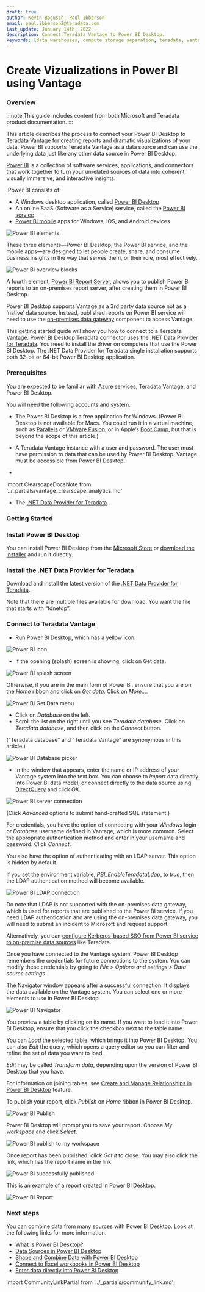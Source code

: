 ```yaml
---
draft: true
author: Kevin Bogusch, Paul Ibberson
email: paul.ibberson2@teradata.com
last_update: January 14th, 2022
description: Connect Teradata Vantage to Power BI Desktop.
keywords: [data warehouses, compute storage separation, teradata, vantage, cloud data platform, object storage, business intelligence, enterprise analytics, microsoft power bi, power bi]
---
```


# Create Vizualizations in Power BI using Vantage

### Overview

:::note
This guide includes content from both Microsoft and Teradata product documentation.
:::

This article describes the process to connect your Power BI Desktop to Teradata Vantage for creating reports and dramatic visualizations of your data.  Power BI supports Teradata Vantage as a data source and can use the underlying data just like any other data source in Power BI Desktop.

[Power BI](https://docs.microsoft.com/en-us/power-bi/power-bi-overview) is a collection of software services, applications, and connectors that work together to turn your unrelated sources of data into coherent, visually immersive, and interactive insights.

.Power BI consists of:
* A Windows desktop application, called [Power BI Desktop](https://docs.microsoft.com/en-us/power-bi/fundamentals/desktop-what-is-desktop)
* An online SaaS (Software as a Service) service, called the [Power BI service](https://docs.microsoft.com/en-us/power-bi/fundamentals/power-bi-service-overview)
* [Power BI mobile](https://docs.microsoft.com/en-us/power-bi/consumer/mobile/mobile-apps-for-mobile-devices) apps for Windows, iOS, and Android devices

![Power BI elements](./images/connect-power-bi/power.bi.elements.png)

These three elements—Power BI Desktop, the Power BI service, and the mobile apps—are designed to let people create, share, and consume business insights in the way that serves them, or their role, most effectively.

![Power BI overview blocks](./images/connect-power-bi/power.bi.overview.blocks.png)

A fourth element, [Power BI Report Server](https://docs.microsoft.com/en-us/power-bi/report-server/get-started), allows you to publish Power BI reports to an on-premises report server, after creating them in Power BI Desktop.

Power BI Desktop supports Vantage as a 3rd party data source not as a ‘native’ data source.  Instead, published reports on Power BI service will need to use the [on-premises data gateway](https://docs.microsoft.com/en-us/power-bi/connect-data/service-gateway-onprem) component to access Vantage.

This getting started guide will show you how to connect to a Teradata Vantage. Power BI Desktop Teradata connector uses the [.NET Data Provider for Teradata](https://downloads.teradata.com/download/connectivity/net-data-provider-for-teradata). You need to install the driver on computers that use the Power BI Desktop. The .NET Data Provider for Teradata single installation supports both 32-bit or 64-bit Power BI Desktop application.

### Prerequisites
You are expected to be familiar with Azure services, Teradata Vantage, and Power BI Desktop.

You will need the following accounts and system.

* The Power BI Desktop is a free application for Windows. (Power BI Desktop is not available for Macs. You could run it in a virtual machine, such as [Parallels](https://www.parallels.com) or [VMware Fusion](https://www.vmware.com/products/fusion.html), or in Apple’s [Boot Camp](https://support.apple.com/en-vn/boot-camp), but that is beyond the scope of this article.)

* A Teradata Vantage instance with a user and password. The user must have permission to data that can be used by Power BI Desktop. Vantage must be accessible from Power BI Desktop.
+
import ClearscapeDocsNote from '../_partials/vantage_clearscape_analytics.md'

<ClearscapeDocsNote />


* The [.NET Data Provider for Teradata](https://downloads.teradata.com/download/connectivity/net-data-provider-for-teradata).

### Getting Started
### Install Power BI Desktop
You can install Power BI Desktop from the [Microsoft Store](https://aka.ms/pbidesktopstore) or [download the installer](https://aka.ms/pbiSingleInstaller) and run it directly.

### Install the .NET Data Provider for Teradata
Download and install the latest version of the [.NET Data Provider for Teradata](https://downloads.teradata.com/download/connectivity/net-data-provider-for-teradata).

Note that there are multiple files available for download. You want the file that starts with “tdnetdp”.

### Connect to Teradata Vantage
* Run Power BI Desktop, which has a yellow icon. 

![Power BI icon](./images/connect-power-bi/power.bi.icon.png)

* If the opening (splash) screen is showing, click on Get data.

![Power BI splash screen](./images/connect-power-bi/power.bi.splash.screen.png)

Otherwise, if you are in the main form of Power BI, ensure that you are on the _Home_ ribbon and click on _Get data_. Click on _More…_.

![Power BI Get Data menu](./images/connect-power-bi/power.bi.get.data.menu.png)

* Click on _Database_ on the left.
* Scroll the list on the right until you see _Teradata database_. Click on _Teradata database_, and then click on the _Connect_ button.

(“Teradata database” and “Teradata Vantage” are synonymous in this article.)

![Power BI Database picker](./images/connect-power-bi/power.bi.database.picker.png)

* In the window that appears, enter the name or IP address of your Vantage system into the text box. You can choose to _Import_ data directly into Power BI data model, or connect directly to the data source using [DirectQuery](https://docs.microsoft.com/en-us/power-bi/desktop-use-directquery) and click _OK_.

![Power BI server connection](./images/connect-power-bi/power.bi.server.connect.png)

(Click _Advanced_ options to submit hand-crafted SQL statement.)

For credentials, you have the option of connecting with your _Windows_ login or _Database_ username defined in Vantage, which is more common. Select the appropriate    authentication method and enter in your username and password. Click _Connect_.

You also have the option of authenticating with an LDAP server. This option is hidden by default.

If you set the environment variable, _PBI_EnableTeradataLdap_, to _true_, then the LDAP authentication method will become available.

![Power BI LDAP connection](./images/connect-power-bi/power.bi.ldap.png)

Do note that LDAP is not supported with the on-premises data gateway, which is used for reports that are published to the Power BI service. If you need LDAP authentication and are using the on-premises data gateway, you will need to submit an incident to Microsoft and request support.

Alternatively, you can [configure Kerberos-based SSO from Power BI service to on-premise data sources](https://docs.microsoft.com/en-us/power-bi/connect-data/service-gateway-sso-kerberos) like Teradata.

Once you have connected to the Vantage system, Power BI Desktop remembers the credentials for future connections to the system. You can modify these credentials by going to _File > Options and settings > Data source settings_.

The Navigator window appears after a successful connection. It displays the data available on the Vantage system. You can select one or more elements to use in Power BI Desktop.

![Power BI Navigator](./images/connect-power-bi/power.bi.navigator.png)

You preview a table by clicking on its name. If you want to load it into Power BI Desktop, ensure that you click the checkbox next to the table name.

You can _Load_ the selected table, which brings it into Power BI Desktop. You can also _Edit_ the query, which opens a query editor so you can filter and refine the set of data you want to load.

_Edit_ may be called _Transform data_, depending upon the version of Power BI Desktop that you have.

For information on joining tables, see [Create and Manage Relationships in Power BI Desktop](https://docs.microsoft.com/en-us/power-bi/desktop-create-and-manage-relationships) feature.

To publish your report, click _Publish_ on _Home_ ribbon in Power BI Desktop.

![Power BI Publish](./images/connect-power-bi/power.bi.publish.png)

Power BI Desktop will prompt you to save your report. Choose _My workspace_ and click _Select_. 

![Power BI publish to my workspace](./images/connect-power-bi/power.bi.workspace.png)

Once report has been published, click _Got it_ to close. You may also click the link, which has the report name in the link.

![Power BI successfully published](./images/connect-power-bi/power.bi.success.png)

This is an example of a report created in Power BI Desktop.

![Power BI Report](./images/connect-power-bi/power.bi.report.png)

### Next steps
You can combine data from many sources with Power BI Desktop. Look at the following links for more information.

* [What is Power BI Desktop?](https://docs.microsoft.com/en-us/power-bi/desktop-what-is-desktop)
* [Data Sources in Power BI Desktop](https://docs.microsoft.com/en-us/power-bi/desktop-data-sources)
* [Shape and Combine Data with Power BI Desktop](https://docs.microsoft.com/en-us/power-bi/desktop-shape-and-combine-data)
* [Connect to Excel workbooks in Power BI Desktop](https://docs.microsoft.com/en-us/power-bi/desktop-connect-excel)
* [Enter data directly into Power BI Desktop](https://docs.microsoft.com/en-us/power-bi/desktop-enter-data-directly-into-desktop)

import CommunityLinkPartial from '../_partials/community_link.md';

<CommunityLinkPartial />
